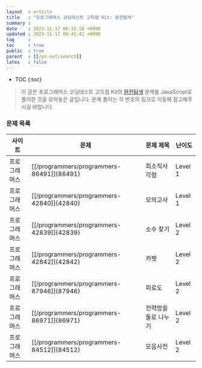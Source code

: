 ```yaml
---
layout  : article
title   : "프로그래머스 코딩테스트 고득점 Kit: 완전탐색"
summary : 
date    : 2023-11-17 00:35:18 +0900
updated : 2023-11-17 00:41:42 +0900
tag     : 
toc     : true
public  : true
parent  : [[/ps-set/search]]
latex   : false
---
```

* TOC
{:toc}

> 이 글은 프로그래머스 코딩테스트 고득점 Kit의 [완전탐색](https://school.programmers.co.kr/learn/courses/30/parts/12230) 문제를 JavaScript로 풀이한 것을 모아놓은 글입니다. 문제 풀이는 각 번호의 링크로 이동해 참고해주시길 바랍니다.

### 문제 목록

| 사이트       | 문제                                      | 문제 제목            | 난이도   |
| ------------ | ----------------------------------------- | -------------------- | -------- |
| 프로그래머스 | [[/programmers/programmers-86491]]{86491} | 최소직사각형         | Level 1  |
| 프로그래머스 | [[/programmers/programmers-42840]]{42840} | 모의고사             | Level 1  |
| 프로그래머스 | [[/programmers/programmers-42839]]{42839} | 소수 찾기            | Level 2  |
| 프로그래머스 | [[/programmers/programmers-42842]]{42842} | 카펫                 | Level 2  |
| 프로그래머스 | [[/programmers/programmers-87946]]{87946} | 피로도               | Level 2  |
| 프로그래머스 | [[/programmers/programmers-86971]]{86971} | 전력망을 둘로 나누기 | Level 2  |
| 프로그래머스 | [[/programmers/programmers-84512]]{84512} | 모음사전             | Level 2  |
